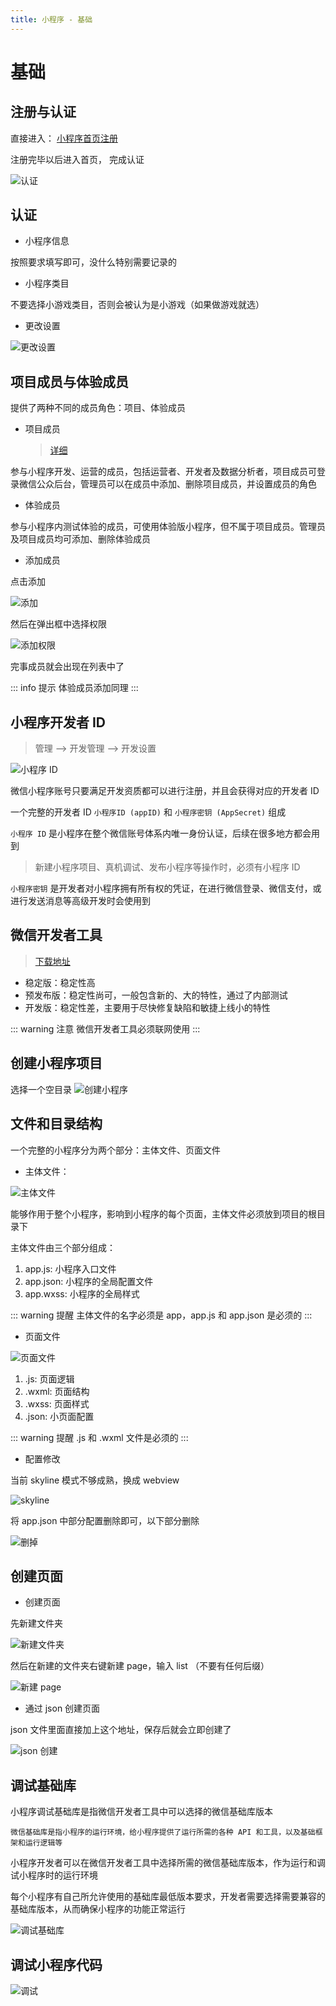 ```yaml
---
title: 小程序 - 基础
---
```


# 基础

## 注册与认证

直接进入： [小程序首页注册](https://mp.weixin.qq.com/wxamp/home/guide?token=129381542&lang=zh_CN)

注册完毕以后进入首页， 完成认证

![认证](./img/index/index__2024-11-06-19-08-09.png)

## 认证

- 小程序信息

按照要求填写即可，没什么特别需要记录的

- 小程序类目

不要选择小游戏类目，否则会被认为是小游戏（如果做游戏就选）

- 更改设置

![更改设置](./img/index/index__2024-11-06-19-18-43.png)

## 项目成员与体验成员

提供了两种不同的成员角色：项目、体验成员

- 项目成员
  > [详细](https://kf.qq.com/faq/170302zeQryI170302beuEVn.html)

参与小程序开发、运营的成员，包括运营者、开发者及数据分析者，项目成员可登录微信公众后台，管理员可以在成员中添加、删除项目成员，并设置成员的角色

- 体验成员

参与小程序内测试体验的成员，可使用体验版小程序，但不属于项目成员。管理员及项目成员均可添加、删除体验成员

- 添加成员

点击添加

![添加](./img/index/index__2024-11-06-19-27-21.png)

然后在弹出框中选择权限

![添加权限](./img/index/index__2024-11-06-19-28-41.png)

完事成员就会出现在列表中了

::: info 提示
体验成员添加同理
:::

## 小程序开发者 ID

> 管理 --> 开发管理 --> 开发设置

![小程序 ID](./img/index/index__2024-11-06-19-40-38.png)

微信小程序账号只要满足开发资质都可以进行注册，并且会获得对应的开发者 ID

一个完整的开发者 ID `小程序ID (appID)` 和 `小程序密钥 (AppSecret)` 组成

`小程序 ID` 是小程序在整个微信账号体系内唯一身份认证，后续在很多地方都会用到

> 新建小程序项目、真机调试、发布小程序等操作时，必须有小程序 ID

`小程序密钥` 是开发者对小程序拥有所有权的凭证，在进行微信登录、微信支付，或进行发送消息等高级开发时会使用到

## 微信开发者工具

> [下载地址](https://developers.weixin.qq.com/miniprogram/dev/devtools/download.html)

- 稳定版：稳定性高
- 预发布版：稳定性尚可，一般包含新的、大的特性，通过了内部测试
- 开发版：稳定性差，主要用于尽快修复缺陷和敏捷上线小的特性

::: warning 注意
微信开发者工具必须联网使用
:::

## 创建小程序项目

选择一个空目录
![创建小程序](./img/index/index__2024-11-06-19-59-06.png)

## 文件和目录结构

一个完整的小程序分为两个部分：主体文件、页面文件

- 主体文件：

![主体文件](./img/index/index__2024-11-06-20-18-57.png)

能够作用于整个小程序，影响到小程序的每个页面，主体文件必须放到项目的根目录下

主体文件由三个部分组成：

1. app.js: 小程序入口文件
2. app.json: 小程序的全局配置文件
3. app.wxss: 小程序的全局样式

::: warning 提醒
主体文件的名字必须是 app，app.js 和 app.json 是必须的
:::

- 页面文件

![页面文件](./img/index/index__2024-11-06-20-19-34.png)

1. .js: 页面逻辑
2. .wxml: 页面结构
3. .wxss: 页面样式
4. .json: 小页面配置

::: warning 提醒
.js 和 .wxml 文件是必须的
:::

- 配置修改

当前 skyline 模式不够成熟，换成 webview

![skyline](./img/index/index__2024-11-06-20-25-52.png)

将 app.json 中部分配置删除即可，以下部分删除

![删掉](./img/index/index__2024-11-06-20-27-33.png)

## 创建页面

- 创建页面

先新建文件夹

![新建文件夹](./img/index/index__2024-11-07-10-55-27.png)

然后在新建的文件夹右键新建 page，输入 list （不要有任何后缀）

![新建 page](./img/index/index__2024-11-07-10-56-26.png)

- 通过 json 创建页面

json 文件里面直接加上这个地址，保存后就会立即创建了

![json 创建](./img/index/index__2024-11-07-11-03-17.png)

## 调试基础库

小程序调试基础库是指微信开发者工具中可以选择的微信基础库版本

`微信基础库是指小程序的运行环境，给小程序提供了运行所需的各种 API 和工具，以及基础框架和运行逻辑等`

小程序开发者可以在微信开发者工具中选择所需的微信基础库版本，作为运行和调试小程序时的运行环境

每个小程序有自己所允许使用的基础库最低版本要求，开发者需要选择需要兼容的基础库版本，从而确保小程序的功能正常运行

![调试基础库](./img/index/index__2024-11-07-11-17-32.png)

## 调试小程序代码

![调试](./img/index/index__2024-11-07-11-42-04.png)
